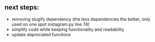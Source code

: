 ## next steps:

- removing slugify dependency (the less dependencies the better, only used on one spot instagram.py line 74)
- simplify code while keeping functionality and readability
- update depreciated functions